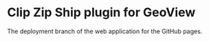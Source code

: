 # Clip Zip Ship plugin for GeoView
The deployment branch of the web application for the GitHub pages.
